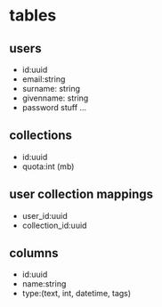 
# tables

## users
- id:uuid
- email:string
- surname: string
- givenname: string
- password stuff ...

## collections
- id:uuid
- quota:int (mb)

## user collection mappings
- user_id:uuid
- collection_id:uuid

## columns
- id:uuid
- name:string
- type:(text, int, datetime, tags)